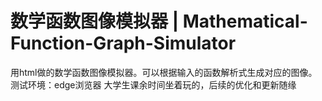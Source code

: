 # 数学函数图像模拟器 | Mathematical-Function-Graph-Simulator
用html做的数学函数图像模拟器。可以根据输入的函数解析式生成对应的图像。
测试环境：edge浏览器
大学生课余时间坐着玩的，后续的优化和更新随缘
